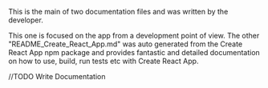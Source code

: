 This is the main of two documentation files and was written by the developer.

This one is focused on the app from a development point of view.
The other "README_Create_React_App.md" was auto generated from the Create React App npm package and provides fantastic and detailed documentation on how to use, build, run tests etc with Create React App.

//TODO Write Documentation